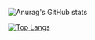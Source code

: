 <!-- ### Hi there 👋 -->

<!--
**loicdrbx/loicdrbx** is a ✨ _special_ ✨ repository because its `README.md` (this file) appears on your GitHub profile.

Here are some ideas to get you started:

- 🔭 I’m currently working on ...
- 🌱 I’m currently learning ...
- 👯 I’m looking to collaborate on ...
- 🤔 I’m looking for help with ...
- 💬 Ask me about ...
- 📫 How to reach me: ...
- 😄 Pronouns: ...
- ⚡ Fun fact: ...
-->


![Anurag's GitHub stats](https://github-readme-stats.vercel.app/api?username=loicdrbx&count_private=true&show_icons=true&hide_rank=true)

[![Top Langs](https://github-readme-stats.vercel.app/api/top-langs/?username=loicdrbx&langs_count=10&layout=compact&hid_progress=true)](https://github.com/loicdrbx/github-readme-stats)
